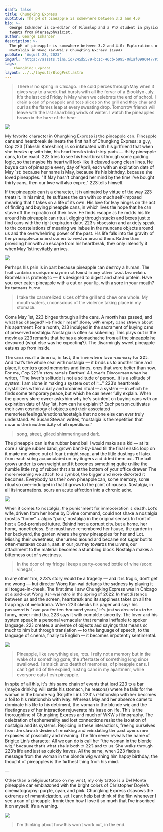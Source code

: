 ```yaml
---
draft: false
title: Chungking Express
subtitle: The pH of pineapple is somewhere between 3.2 and 4.0
bio: >-
  George Iskander is co-editor of FilmSlop and a PhD student in physics. He
  tweets from @jerseyphysicist.
author: George Iskander
description: >-
  The pH of pineapple is somewhere between 3.2 and 4.0: Explorations of
  Nostalgia in Wong Kar-Wai's Chungking Express (1994)
pubDate: 'August 28, 2023'
imgUrl: 'https://assets.tina.io/245d5579-bc1c-46cb-b995-0d1af0996847/Pineapple.png'
tags:
  - Chungking Express
layout: ../../layouts/BlogPost.astro
---
```


> There is no spring in Chicago. The cold pierces through May when it gives way to a week that bursts with all the fervor of a Brooklyn July. It's the last cold Friday in May when we celebrate the end of school. I drain a can of pineapple and toss slices on the grill and they char and curl as the flames leap at every sweating drop. Tomorrow friends will leave with the last shambling winds of winter. I watch the pineapples brown in the haze of the heat. 

![](</image0 (9).jpeg>)

My favorite character in Chungking Express is the pineapple can. Pineapple cans and heartbreak delineate the first half of Chungking Express: a guy, Cop 223 (Takeshi Kaneshiro), is so infatuated with his girlfriend that when she breaks up with him, his heart breaks into thirty parts — thirty pineapple cans, to be exact. 223 tries to see his heartbreak through some guiding logic, so that maybe his heart will look like it cleaved along clean lines. He buys a can of pineapple every day of April, each with an expiration date of May 1st: because her name is May, because it’s his birthday, because she loved pineapples. "If May hasn't changed her mind by the time I've bought thirty cans, then our love will also expire," 223 tells himself.

If the pineapple can is a character, it is animated by virtue of the way 223 treats it. In his mind, he suffuses the can with so much self-imposed meaning that it takes on a life of its own. His love for May hinges on the act of finding and buying pineapple cans, in which lives the hope that he can stave off the expiration of their love. He finds escape as he molds his life around his pineapple can ritual, digging through stacks and boxes just to find cans with the right expiration date. 223’s obsession and anxiety speak to the constellations of meaning we imbue in the mundane objects around us and the overwhelming power of the past. His life falls into the gravity of the pineapple cans and comes to revolve around them. Rather than providing him with an escape from his heartbreak, they only intensify it when May 1st inevitably arrives.

![](/223pine.jpeg)

Perhaps his pain is in part because pineapple can destroy a human. The fruit contains a unique enzyme not found in any other food: bromelain. Bromelain is proteolytic — it's designed to digest and shred protein. Have you ever eaten pineapple with a cut on your lip, with a sore in your mouth? Its tartness burns. 

> I take the caramelized slices off the grill and chew one whole. My mouth waters, unconscious of the violence taking place in my stomach.

Come May 1st, 223 binges through all the cans. A month has passed, and what has changed? He finds himself alone, with empty cans strewn about his apartment. For a month, 223 indulged in the sacrament of buying cans of preserved nostalgia. Nostalgia is often so sickening. This plays out in the movie as 223 remarks that he has a stomachache from all the pineapple he devoured (what else was he expecting?). The disarmingly sweet pineapple eats us up from inside. 

The cans recall a time no, in fact, the time where love was easy for 223. And that’s the whole deal with nostalgia — it binds us to another time and place, it centers good memories and times, ones that were better than now. For me, Cop 223's story recalls Barthes' A Lover’s Discourses when he writes, "The lover's solitude is not a solitude of person...it is a solitude of system: I am alone in making a system out of it..." 223's heartbreak crystallizes within a daily and ordained ritual — a system — in which he finds some temporary peace, but which he can never fully explain. When the grocery store owner asks him why he's so intent on buying cans with an expiration date of May 1st, how can he explain it? Each person cultivates their own cosmology of objects and their associated memories/feelings/emotions/nostalgia that no one else can ever truly understand. As Susan Stewart writes, “nostalgia is the repetition that mourns the inauthenticity of all repetitions.”

> song, street, gilded shimmering and dark.

The pineapple can is the rubber band ball I would make as a kid — at its core a single rubber band, grown band-by-band till the final elastic loop on it made me wince out of fear it might snap, and the little dustings of latex from each string accumulated on my fingers and dried them out. The ball grows under its own weight until it becomes something quite unlike the humble little ring of rubber that sits at the bottom of your office drawer. The more meaning we attach to a symbol, the bigger and more distorted it becomes. Everybody has their own pineapple can, some memory, some ritual so over-indulged in that it grows to the point of nausea. Nostalgia, in all its incarnations, sours an acute affection into a chronic ache. 

![](</ball (1).webp>)

When it comes to nostalgia, the punishment for immoderation is death. Lot’s wife, driven from her home by Divine command, could not shake a nostalgia (nostos “home” + algos “pain,” nostalgia in the original sense). In front of her: a God-promised future. Behind her: a corrupt city, but a home, her home, nonetheless. She must have remembered her house, the garden in her backyard, the garden where she grew pineapples for her and Lot. Missing their sweetness, she turned around and became not sugar but its often-mistaken cousin, salt. In our journey towards the Divine, our attachment to the material becomes a stumbling block. Nostalgia makes a bitterness out of sweetness. 

> In the door of my fridge I keep a party-opened bottle of wine (soon: vinegar).

In any other film, 223's story would be a tragedy — and it is tragic, don't get me wrong — but director Wong Kar-wai defangs the sadness by playing it all tongue-in-cheek. The first time I saw Chungking Express was in Chicago at a sold-out Wong Kar-wai retro in the spring of 2022. In that distance between us and the screen, heartbreak and its sappiness takes on all the trappings of melodrama. When 223 checks his pager and says his password is "love you for ten thousand years," it's just so absurd as to be funny, never mind that 223 says it with complete sincerity. The lover and his system speak in a personal vernacular that remains ineffable to spoken language. 223 creates a universe of objects and sayings that means so much to him but through translation — to the language of speech, to the language of cinema, finally to English — it becomes impotently sentimental.

![](</image1 (6).jpeg>)

> Pineapple, like everything else, rots. I reify not a memory but in the wake of a something gone, the aftertaste of something long since swallowed. I am sick unto death of memories, of pineapple cans. I can’t get rid of the expired, rusting cans in my apartment, while everyone eats fresh pineapple. 

In spite of all this, it's this same chain of events that lead 223 to a bar (maybe drinking will settle his stomach, he reasons) where he falls for the woman in the blonde wig (Brigitte Lin). 223's relationship with her becomes a foil to his relationship with May. Whereas May and her absence came to dominate his life to his detriment, the woman in the blonde wig and the fleetingness of her interaction rejuvenate his lease on life. This is the thoroughline of Chungking Express and much of WKW's filmography. The celebration of ephemerality and lost connections resist the isolation of nostalgia and its systems. Rejoicing in these interactions, freeing ourselves from the clawish desire of remaking and reinstating the past opens new expanses of possibility and meaning. The film never reveals the name of Brigitte Lin’s character. All we can do is call her “the woman in the blonde wig,” because that’s what she is both to 223 and to us. She walks through 223’s life and just as quickly leaves. All the same, when 223 finds a message from the woman in the blonde wig wishing him happy birthday, the thought of pineapples is the furthest thing from his mind. 

—

Other than a religious tattoo on my wrist, my only tattoo is a Del Monte pineapple can emblazoned with the bright colors of Christopher Doyle's cinematography: purple, cyan, and pink. Chungking Express disavows the extremes of romanticization, yet I can’t help but think of the film whenever I see a can of pineapple. Ironic then how I love it so much that I’ve inscribed it on myself. It’s a warning.

![](</image3 (4).jpeg>)

> I'm thinking about how this won’t work out, in the end.
